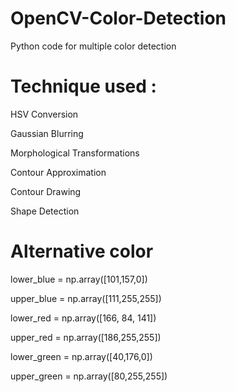 # OpenCV-Color-Detection
Python code for multiple color detection

# Technique used :

HSV Conversion

Gaussian Blurring

Morphological Transformations

Contour Approximation

Contour Drawing

Shape Detection




# Alternative color

lower_blue = np.array([101,157,0])

upper_blue = np.array([111,255,255])
    
lower_red = np.array([166, 84, 141])

upper_red = np.array([186,255,255])
    
lower_green = np.array([40,176,0]) 

upper_green = np.array([80,255,255])
